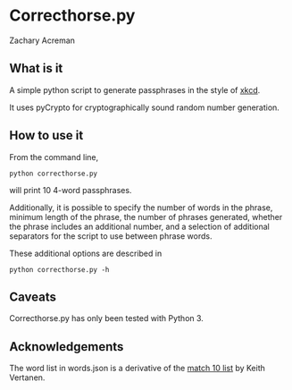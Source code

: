 # Correcthorse.py

Zachary Acreman

## What is it
A simple python script to generate passphrases in the style of
[xkcd](https://www.xkcd.com/936/).

It uses pyCrypto for cryptographically sound random number
generation. 

## How to use it
From the command line,

    python correcthorse.py

will print 10 4-word passphrases.

Additionally, it is possible to specify the number of words in the
phrase, minimum length of the phrase, the number of phrases generated,
whether the phrase includes an additional number, and a selection of
additional separators for the script to use between phrase words.

These additional options are described in

    python correcthorse.py -h

## Caveats

Correcthorse.py has only been tested with Python 3.

## Acknowledgements

The word list in words.json is a derivative of the
[match 10 list](https://www.keithv.com/software/wlist/) by Keith
Vertanen.
